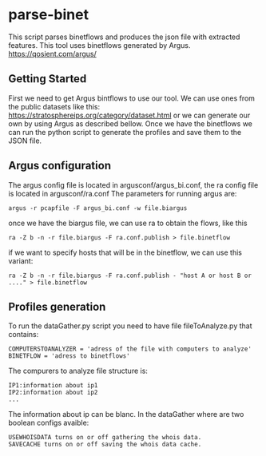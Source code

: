 # parse-binet
This script parses binetflows and produces the json file with extracted features. This tool uses binetflows generated by Argus. https://qosient.com/argus/
## Getting Started
First we need to get Argus bintflows to use our tool. We can use ones from the public datasets like this: https://stratosphereips.org/category/dataset.html or we can generate our own by using Argus as described bellow.
Once we have the binetflows we can run the python script to generate the profiles and save them to the JSON file.
## Argus configuration
The argus config file is located in argusconf/argus_bi.conf, the ra config file is located in argusconf/ra.conf
The parameters for running argus are:
```
argus -r pcapfile -F argus_bi.conf -w file.biargus
```
once we have the biargus file, we can use ra to obtain the flows, like this
```
ra -Z b -n -r file.biargus -F ra.conf.publish > file.binetflow
```
if we want to specify hosts that will be in the binetflow, we can use this variant:
```
ra -Z b -n -r file.biargus -F ra.conf.publish - "host A or host B or ...." > file.binetflow

```

## Profiles generation
To run the dataGather.py script you need to have file fileToAnalyze.py that contains:
```
COMPUTERSTOANALYZER = 'adress of the file with computers to analyze'
BINETFLOW = 'adress to binetflows'
```

The compurers to analyze file structure is:
```
IP1:information about ip1
IP2:information about ip2
...
```
The information about ip can be blanc.
In the dataGather where are two boolean configs avaible:
```
USEWHOISDATA turns on or off gathering the whois data.
SAVECACHE turns on or off saving the whois data cache.
```
